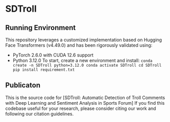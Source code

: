 # SDTroll
## Running Environment  
This repository leverages a customized implementation based on Hugging Face Transformers (v4.49.0) and has been rigorously validated using:
- PyTorch 2.6.0 with CUDA 12.6 support
- Python 3.12.0
To start, create a new environment and install:
`
conda create -n SDTroll python=3.12.0
conda activate SDTroll
cd SDTroll
pip install requirement.txt
`

## Publicaton
This is the source code for [SDTroll: Automatic Detection of Troll Comments with Deep Learning and Sentiment Analysis in Sports Forum]
If you find this codebase useful for your research, please consider citing our work and following our citation guidelines.
